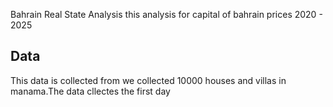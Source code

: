 Bahrain Real State Analysis
this analysis for capital of bahrain prices 2020 - 2025
## Data
This data is collected from
we collected 10000 houses and villas in manama.The data cllectes the first day 

